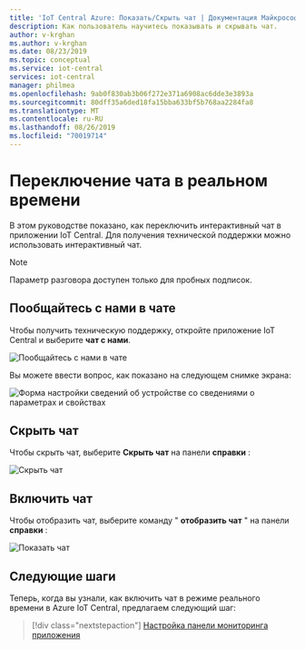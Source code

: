 ```yaml
---
title: 'IoT Central Azure: Показать/Скрыть чат | Документация Майкрософт'
description: Как пользователь научитесь показывать и скрывать чат.
author: v-krghan
ms.author: v-krghan
ms.date: 08/23/2019
ms.topic: conceptual
ms.service: iot-central
services: iot-central
manager: philmea
ms.openlocfilehash: 9ab0f830ab3b06f272e371a6908ac6dde3e3893a
ms.sourcegitcommit: 80dff35a6ded18fa15bba633bf5b768aa2284fa8
ms.translationtype: MT
ms.contentlocale: ru-RU
ms.lasthandoff: 08/26/2019
ms.locfileid: "70019714"
---
```

# <a name="toggle-live-chat"></a>Переключение чата в реальном времени

В этом руководстве показано, как переключить интерактивный чат в приложении IoT Central. Для получения технической поддержки можно использовать интерактивный чат.

> [!NOTE]
> Параметр разговора доступен только для пробных подписок.

## <a name="chat-with-us"></a>Пообщайтесь с нами в чате

Чтобы получить техническую поддержку, откройте приложение IoT Central и выберите **чат с нами**.

![Пообщайтесь с нами в чате](media/howto-show-hide-chat/chat-with-us.png)

Вы можете ввести вопрос, как показано на следующем снимке экрана:

![Форма настройки сведений об устройстве со сведениями о параметрах и свойствах](media/howto-show-hide-chat/sample-chat.png)

## <a name="hide-chat"></a>Скрыть чат

Чтобы скрыть чат, выберите **Скрыть чат** на панели **справки** :

 ![Скрыть чат](media/howto-show-hide-chat/hide-chat.png)

## <a name="enable-chat"></a>Включить чат

Чтобы отобразить чат, выберите команду " **отобразить чат** " на панели **справки** :

 ![Показать чат](media/howto-show-hide-chat/show-chat.png)

## <a name="next-steps"></a>Следующие шаги

Теперь, когда вы узнали, как включить чат в режиме реального времени в Azure IoT Central, предлагаем следующий шаг:

> [!div class="nextstepaction"]
> [Настройка панели мониторинга приложения](howto-configure-homepage.md)
